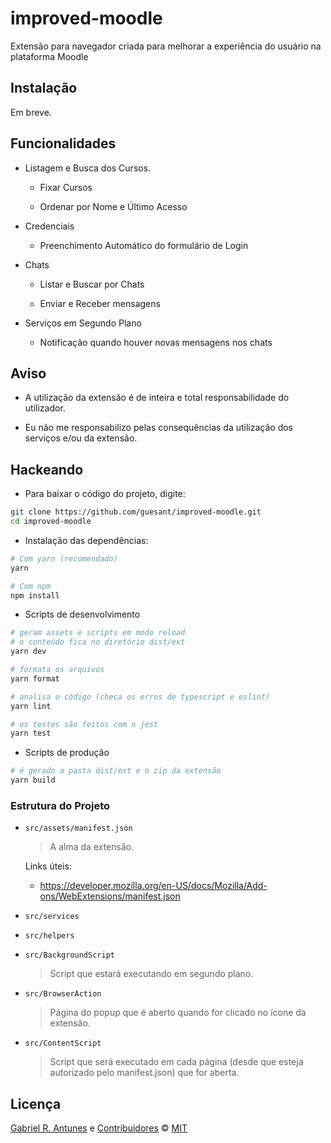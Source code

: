 # improved-moodle

Extensão para navegador criada para melhorar a experiência do usuário na plataforma Moodle

## Instalação

Em breve.

## Funcionalidades

- Listagem e Busca dos Cursos.

  - Fixar Cursos

  - Ordenar por Nome e Último Acesso

- Credenciais

  - Preenchimento Automático do formulário de Login

- Chats

  - Listar e Buscar por Chats

  - Enviar e Receber mensagens

- Serviços em Segundo Plano

  - Notificação quando houver novas mensagens nos chats

## Aviso

- A utilização da extensão é de inteira e total responsabilidade do utilizador.

- Eu não me responsabilizo pelas consequências da utilização dos serviços e/ou da extensão.

## Hackeando

- Para baixar o código do projeto, digite:

```sh
git clone https://github.com/guesant/improved-moodle.git
cd improved-moodle
```

- Instalação das dependências:

```sh
# Com yarn (recomendado)
yarn

# Com npm
npm install
```

- Scripts de desenvolvimento

```sh
# geram assets e scripts em modo reload
# o conteúdo fica no diretório dist/ext
yarn dev

# formata os arquivos
yarn format

# analisa o código (checa os erros de typescript e eslint)
yarn lint

# os testes são feitos com o jest
yarn test
```

- Scripts de produção

```sh
# é gerado a pasta dist/ext e o zip da extensão
yarn build
```

### Estrutura do Projeto

- `src/assets/manifest.json`

  > A alma da extensão.

  Links úteis:

  - https://developer.mozilla.org/en-US/docs/Mozilla/Add-ons/WebExtensions/manifest.json

- `src/services`

- `src/helpers`

- `src/BackgroundScript`

  > Script que estará executando em segundo plano.

- `src/BrowserAction`

  > Página do popup que é aberto quando for clicado no ícone da extensão.

- `src/ContentScript`

  > Script que será executado em cada página (desde que esteja autorizado pelo manifest.json) que for aberta.

## Licença

[Gabriel R. Antunes](https://github.com/guesant) e [Contribuidores](https://github.com/guesant/improved-moodle/graphs/contributors) © [MIT](./LICENSE)
